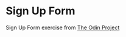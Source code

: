 # Sign Up Form

Sign Up Form exercise from [The Odin Project](https://www.theodinproject.com/lessons/node-path-intermediate-html-and-css-sign-up-form)